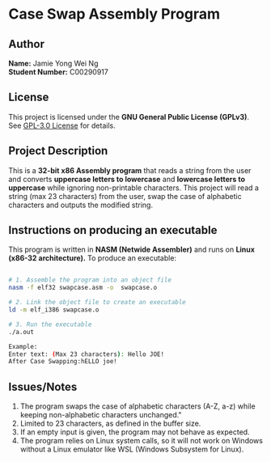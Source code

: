 # Case Swap Assembly Program

## Author
**Name:** Jamie Yong Wei Ng <br>
**Student Number:** C00290917

## License
This project is licensed under the **GNU General Public License (GPLv3)**.  
See [GPL-3.0 License](https://www.gnu.org/licenses/gpl-3.0.html) for details.

## Project Description
This is a **32-bit x86 Assembly program** that reads a string from the user and converts **uppercase letters to lowercase** and **lowercase letters to uppercase** while ignoring non-printable characters.
This project will read a string (max 23 characters) from the user, swap the case of alphabetic characters and outputs the modified string.


## Instructions on producing an executable
This program is written in **NASM (Netwide Assembler)** and runs on **Linux (x86-32 architecture).**
To produce an executable:
```sh

# 1. Assemble the program into an object file
nasm -f elf32 swapcase.asm -o  swapcase.o

# 2. Link the object file to create an executable
ld -m elf_i386 swapcase.o    

# 3. Run the executable
./a.out

Example:
Enter text: (Max 23 characters): Hello JOE!
After Case Swapping:hELLO joe!

```



## Issues/Notes
1. The program swaps the case of alphabetic characters (A-Z, a-z) while keeping non-alphabetic characters unchanged."
2. Limited to 23 characters, as defined in the buffer size.
3. If an empty input is given, the program may not behave as expected.
4. The program relies on Linux system calls, so it will not work on Windows without a Linux emulator like WSL (Windows Subsystem for Linux).
